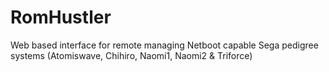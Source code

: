 # RomHustler
Web based interface for remote managing Netboot capable Sega pedigree systems (Atomiswave, Chihiro, Naomi1, Naomi2 &amp; Triforce)
